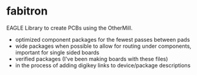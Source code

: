 # fabitron
EAGLE Library to create PCBs using the OtherMill.

* optimized component packages for the fewest passes between pads
* wide packages when possible to allow for routing under components, important for single sided boards
* verified packages (I've been making boards with these files)
* in the process of adding digikey links to device/package descriptions

